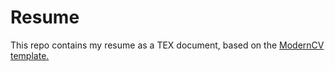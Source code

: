 # Resume

This repo contains my resume as a TEX document, based on the [ModernCV template.](https://github.com/xdanaux/moderncv)
